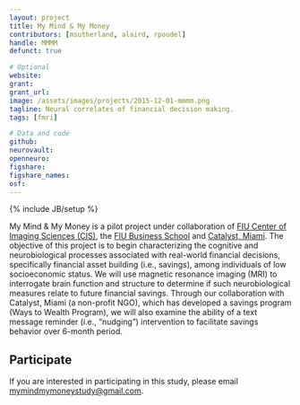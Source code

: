 ```yaml
---
layout: project
title: My Mind & My Money
contributors: [msutherland, alaird, rpoudel]
handle: MMMM
defunct: true

# Optional
website:
grant:
grant_url:
image: /assets/images/projects/2015-12-01-mmmm.png
tagline: Neural correlates of financial decision making.
tags: [fmri]

# Data and code
github:
neurovault:
openneuro:
figshare:
figshare_names:
osf:
---
```

{% include JB/setup %}

My Mind & My Money is a pilot project under collaboration of [FIU Center of Imaging Sciences (CIS)](http://cismri.fiu.edu), the [FIU Business School](https://business.fiu.edu) and [Catalyst, Miami](https://catalystmiami.org). The objective of this project is to begin characterizing the cognitive and neurobiological processes associated with real-world financial decisions, specifically financial asset building (i.e., savings), among individuals of low socioeconomic status. We will use magnetic resonance imaging (MRI) to interrogate brain function and structure to determine if such neurobiological measures relate to future financial savings. Through our collaboration with Catalyst, Miami (a non-profit NGO), which has developed a savings program (Ways to Wealth Program), we will also examine the ability of a text message reminder (i.e., “nudging”) intervention to facilitate savings behavior over 6-month period.


## Participate
If you are interested in participating in this study, please email mymindmymoneystudy@gmail.com.
